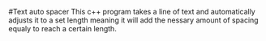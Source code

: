 #Text auto spacer
This c++ program takes a line of text and automatically adjusts it to a set length meaning it will add the nessary amount of spacing equaly to reach a certain length. 
